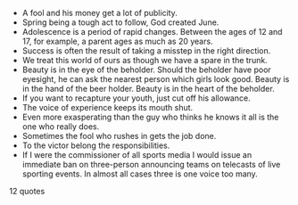  - A fool and his money get a lot of publicity.
 - Spring being a tough act to follow, God created June.
 - Adolescence is a period of rapid changes. Between the ages of 12 and 17, for example, a parent ages as much as 20 years.
 - Success is often the result of taking a misstep in the right direction.
 - We treat this world of ours as though we have a spare in the trunk.
 - Beauty is in the eye of the beholder. Should the beholder have poor eyesight, he can ask the nearest person which girls look good. Beauty is in the hand of the beer holder. Beauty is in the heart of the beholder.
 - If you want to recapture your youth, just cut off his allowance.
 - The voice of experience keeps its mouth shut.
 - Even more exasperating than the guy who thinks he knows it all is the one who really does.
 - Sometimes the fool who rushes in gets the job done.
 - To the victor belong the responsibilities.
 - If I were the commissioner of all sports media I would issue an immediate ban on three-person announcing teams on telecasts of live sporting events. In almost all cases three is one voice too many.

12 quotes